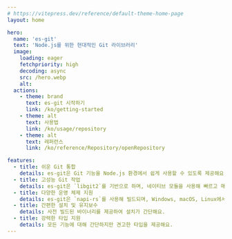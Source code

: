 ```yaml
---
# https://vitepress.dev/reference/default-theme-home-page
layout: home

hero:
  name: 'es-git'
  text: 'Node.js를 위한 현대적인 Git 라이브러리'
  image:
    loading: eager
    fetchpriority: high
    decoding: async
    src: /hero.webp
    alt:
  actions:
    - theme: brand
      text: es-git 시작하기
      link: /ko/getting-started
    - theme: alt
      text: 사용법
      link: /ko/usage/repository
    - theme: alt
      text: 레퍼런스
      link: /ko/reference/Repository/openRepository

features:
  - title: 쉬운 Git 통합
    details: es-git은 Git 기능을 Node.js 환경에서 쉽게 사용할 수 있도록 제공해요.
  - title: 고성능 Git 작업
    details: es-git은 `libgit2`를 기반으로 하며, 네이티브 모듈을 사용해 빠르고 매끄럽게 실행돼요.
  - title: 다양한 운영 체제 지원
    details: es-git은 `napi-rs`를 사용해 빌드되며, Windows, macOS, Linux에서 모두 호환돼요.
  - title: 간편한 설치 및 유지보수
    details: 사전 빌드된 바이너리를 제공하여 설치가 간단해요.
  - title: 강력한 타입 지원
    details: 모든 기능에 대해 간단하지만 견고한 타입을 제공해요.
---
```


